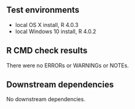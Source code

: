 ## Test environments
* local OS X install, R 4.0.3
* local Windows 10 install, R 4.0.2

## R CMD check results
There were no ERRORs or WARNINGs or NOTEs. 

## Downstream dependencies
No downstream dependencies. 
